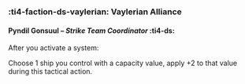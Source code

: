 ### :ti4-faction-ds-vaylerian: **Vaylerian Alliance**

#### Pyndil Gonsuul – _Strike Team Coordinator_ :ti4-ds:

After you activate a system:

Choose 1 ship you control with a capacity value, apply +2 to that value during this tactical action.

